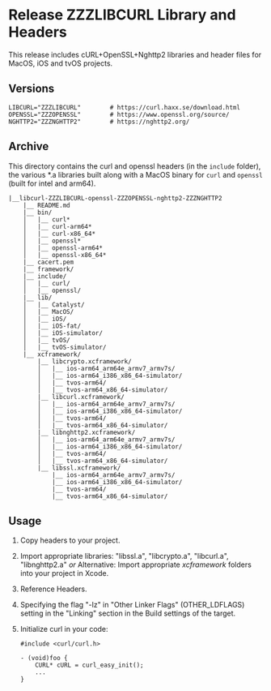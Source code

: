 # Release ZZZLIBCURL Library and Headers

This release includes cURL+OpenSSL+Nghttp2 libraries and header files for MacOS, iOS and tvOS projects.

## Versions

    LIBCURL="ZZZLIBCURL"        # https://curl.haxx.se/download.html
    OPENSSL="ZZZOPENSSL"        # https://www.openssl.org/source/
    NGHTTP2="ZZZNGHTTP2"        # https://nghttp2.org/

## Archive

This directory contains the curl and openssl headers (in the `include` folder), the various *.a libraries built along with a MacOS binary for `curl` and `openssl` (built for intel and arm64).

    |__libcurl-ZZZLIBCURL-openssl-ZZZOPENSSL-nghttp2-ZZZNGHTTP2
        |__ README.md
        |__ bin/
        │   |__ curl*
        │   |__ curl-arm64*
        │   |__ curl-x86_64*
        │   |__ openssl*
        │   |__ openssl-arm64*
        │   |__ openssl-x86_64*
        |__ cacert.pem
        |__ framework/
        |__ include/
        │   |__ curl/
        │   |__ openssl/
        |__ lib/
        │   |__ Catalyst/
        │   |__ MacOS/
        │   |__ iOS/
        │   |__ iOS-fat/
        │   |__ iOS-simulator/
        │   |__ tvOS/
        │   |__ tvOS-simulator/
        |__ xcframework/
            |__ libcrypto.xcframework/
            │   |__ ios-arm64_arm64e_armv7_armv7s/
            │   |__ ios-arm64_i386_x86_64-simulator/
            │   |__ tvos-arm64/
            │   |__ tvos-arm64_x86_64-simulator/
            |__ libcurl.xcframework/
            │   |__ ios-arm64_arm64e_armv7_armv7s/
            │   |__ ios-arm64_i386_x86_64-simulator/
            │   |__ tvos-arm64/
            │   |__ tvos-arm64_x86_64-simulator/
            |__ libnghttp2.xcframework/
            │   |__ ios-arm64_arm64e_armv7_armv7s/
            │   |__ ios-arm64_i386_x86_64-simulator/
            │   |__ tvos-arm64/
            │   |__ tvos-arm64_x86_64-simulator/
            |__ libssl.xcframework/
                |__ ios-arm64_arm64e_armv7_armv7s/
                |__ ios-arm64_i386_x86_64-simulator/
                |__ tvos-arm64/
                |__ tvos-arm64_x86_64-simulator/

## Usage

 1. Copy headers to your project.
 2. Import appropriate libraries: "libssl.a", "libcrypto.a", "libcurl.a", "libnghttp2.a" *or*
    Alternative: Import appropriate *xcframework* folders into your project in Xcode.
 3. Reference Headers.
 4. Specifying the flag  "-lz" in "Other Linker Flags" (OTHER_LDFLAGS) setting in the "Linking" section in the Build settings of the target.
 5. Initialize curl in your code:

        #include <curl/curl.h>

        - (void)foo {    
            CURL* cURL = curl_easy_init();  
            ...  
        }